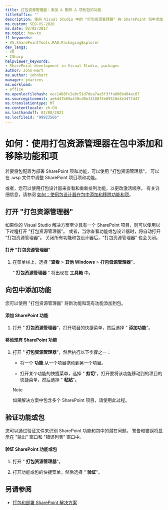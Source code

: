 ```yaml
---
title: 打包资源管理器：添加 & 删除 & 项到包的功能
titleSuffix: ''
description: 使用 Visual Studio 中的 "打包资源管理器" 在 SharePoint 包中添加和移除功能和项。
ms.custom: SEO-VS-2020
ms.date: 02/02/2017
ms.topic: how-to
f1_keywords:
- VS.SharePointTools.RAD.PackagingExplorer
dev_langs:
- VB
- CSharp
helpviewer_keywords:
- SharePoint development in Visual Studio, packages
author: John-Hart
ms.author: johnhart
manager: jmartens
ms.workload:
- office
ms.openlocfilehash: eec1468fc2e0c51d7dea7aa5f3ffa808b484ec87
ms.sourcegitcommit: ae6d47b09a439cd0e13180f5e89510e3e347fd47
ms.translationtype: MT
ms.contentlocale: zh-CN
ms.lasthandoff: 02/08/2021
ms.locfileid: "99923566"
---
```

# <a name="how-to-add-and-remove-features-and-items-to-a-package-by-using-the-packaging-explorer"></a>如何：使用打包资源管理器在包中添加和移除功能和项
  若要将包配置为部署 SharePoint 项和功能，可以使用 "打包资源管理器"。 可以在 .wsp 文件中调整 SharePoint 项目项和功能。

 或者，您可以使用打包设计器来查看和重新排列功能，以更改激活顺序。 有关详细信息，请参阅 [如何：使用包设计器在包中添加和移除功能和项](../sharepoint/how-to-add-and-remove-features-and-items-to-a-package-by-using-the-package-designer.md)。

## <a name="open-the-packaging-explorer"></a>打开 "打包资源管理器"
 如果你的 Visual Studio 解决方案至少具有一个 SharePoint 项目，则可以使用以下过程打开 "打包资源管理器"。 或者，当你查看功能或包设计器时，将自动打开 "打包资源管理器"。 关闭所有功能和包设计器后，"打包资源管理器" 也会关闭。

#### <a name="to-open-the-packaging-explorer"></a>打开 "打包资源管理器"

1. 在菜单栏上，选择 "**查看**  >  **其他 Windows**  >  **打包资源管理器**"。

     " **打包资源管理器** " 将出现在 **工具箱** 中。

## <a name="adding-a-feature-to-a-package"></a>向包中添加功能
 您可以使用 "打包资源管理器" 将新功能和现有功能添加到包。

#### <a name="to-add-a-sharepoint-feature"></a>添加 SharePoint 功能

1. 打开 " **打包资源管理器**"，打开项目的快捷菜单，然后选择 " **添加功能**"。

#### <a name="to-move-an-existing-sharepoint-feature"></a>移动现有 SharePoint 功能

1. 打开 " **打包资源管理器**"，然后执行以下步骤之一：

    - 将一个 **功能** 从一个项目拖动到另一个项目。

    - 打开某个功能的快捷菜单，选择 " **剪切**"，打开要将该功能移动到的项目的快捷菜单，然后选择 " **粘贴**"。

    > [!NOTE]
    > 如果解决方案中包含多个 SharePoint 项目，请使用此过程。

## <a name="validate-a-feature-or-package"></a>验证功能或包
 您可以通过验证文件来识别 SharePoint 功能和包中的潜在问题。 警告和错误将显示在 "输出" 窗口和 "错误列表" 窗口中。

#### <a name="to-validate-a-sharepoint-feature-or-package"></a>验证 SharePoint 功能或包

1. 打开 " **打包资源管理器**"。

2. 打开功能或包的快捷菜单，然后选择 " **验证**"。

## <a name="see-also"></a>另请参阅
- [打包和部署 SharePoint 解决方案](../sharepoint/packaging-and-deploying-sharepoint-solutions.md)
